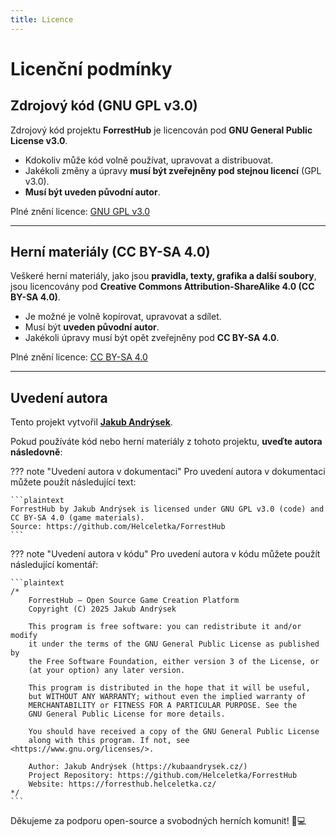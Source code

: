 ```yaml
---
title: Licence
---
```



# Licenční podmínky

## Zdrojový kód (GNU GPL v3.0)
Zdrojový kód projektu **ForrestHub** je licencován pod **GNU General Public License v3.0**.

- Kdokoliv může kód volně používat, upravovat a distribuovat.
- Jakékoli změny a úpravy **musí být zveřejněny pod stejnou licencí** (GPL v3.0).
- **Musí být uveden původní autor**.

Plné znění licence: [GNU GPL v3.0](https://www.gnu.org/licenses/gpl-3.0.html)

---

## Herní materiály (CC BY-SA 4.0)
Veškeré herní materiály, jako jsou **pravidla, texty, grafika a další soubory**, jsou licencovány pod **Creative Commons Attribution-ShareAlike 4.0 (CC BY-SA 4.0)**.

- Je možné je volně kopírovat, upravovat a sdílet.
- Musí být **uveden původní autor**.
- Jakékoli úpravy musí být opět zveřejněny pod **CC BY-SA 4.0**.

Plné znění licence: [CC BY-SA 4.0](https://creativecommons.org/licenses/by-sa/4.0/)


---

## Uvedení autora
Tento projekt vytvořil **[Jakub Andrýsek](https://kubaandrysek.cz/)**.

Pokud používáte kód nebo herní materiály z tohoto projektu, **uveďte autora následovně**:

??? note "Uvedení autora v dokumentaci"
	Pro uvedení autora v dokumentaci můžete použít následující text:

	```plaintext
	ForrestHub by Jakub Andrýsek is licensed under GNU GPL v3.0 (code) and CC BY-SA 4.0 (game materials).
	Source: https://github.com/Helceletka/ForrestHub
	```



??? note "Uvedení autora v kódu"
	Pro uvedení autora v kódu můžete použít následující komentář:

	```plaintext
	/*
		ForrestHub – Open Source Game Creation Platform
		Copyright (C) 2025 Jakub Andrýsek

		This program is free software: you can redistribute it and/or modify
		it under the terms of the GNU General Public License as published by
		the Free Software Foundation, either version 3 of the License, or
		(at your option) any later version.

		This program is distributed in the hope that it will be useful,
		but WITHOUT ANY WARRANTY; without even the implied warranty of
		MERCHANTABILITY or FITNESS FOR A PARTICULAR PURPOSE. See the
		GNU General Public License for more details.

		You should have received a copy of the GNU General Public License
		along with this program. If not, see <https://www.gnu.org/licenses/>.

		Author: Jakub Andrýsek (https://kubaandrysek.cz/)
		Project Repository: https://github.com/Helceletka/ForrestHub
		Website: https://forresthub.helceletka.cz/
	*/
	```



Děkujeme za podporu open-source a svobodných herních komunit! 🎲💻